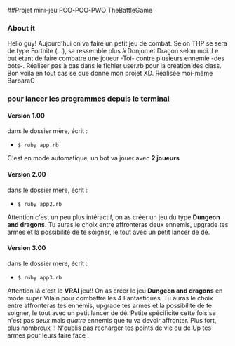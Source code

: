 ##Projet mini-jeu POO-POO-PWO TheBattleGame

### About it
Hello guy!
Aujourd'hui on va faire un petit jeu de combat. Selon THP se sera de type Fortnite (...), sa ressemble plus à Donjon et Dragon selon moi.
Le but etant de faire combatre une joueur -Toi- contre plusieurs ennemie -des bots-.
Réaliser pas à pas dans le fichier user.rb pour la création des class.
Bon voila en tout cas se que donne mon projet XD.
Réalisée moi-même BarbaraC 

### pour lancer les programmes depuis le terminal

#### Version 1.00
dans le dossier mère, écrit :
- ```$ ruby app.rb```

C'est en mode automatique, un bot va jouer avec **2 joueurs**

#### Version 2.00
dans le dossier mère, écrit :
- ```$ ruby app2.rb```

Attention c'est un peu plus intéractif, on as créer un jeu du type **Dungeon and dragons**. 
Tu auras le choix entre affronteras deux ennemis, upgrade tes armes et la possibilité de te soigner, le tout avec un petit lancer de dé.

#### Version 3.00
dans le dossier mère, écrit :
- ```$ ruby app3.rb```

Attention là c'est le **VRAI** jeu!! On as créer le jeu **Dungeon and dragons** en mode super Vilain pour combattre les 4 Fantastiques. 
Tu auras le choix entre affronteras tes ennemis, upgrade tes armes et la possibilité de te soigner, le tout avec un petit lancer de dé.
Petite spécificité cette fois se n'est pas *deux* mais *quatre* ennemis que tu va devoir affronter.
Plus fort, plus nombreux !! N'oublis pas recharger tes points de vie ou de Up tes armes pour leurs faire face .

